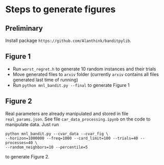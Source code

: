 # Steps to generate figures

## Preliminary

Install package `https://github.com/Alanthink/banditpylib`.

## Figure 1

* Run `worst_regret.h` to generate 10 random instances and their trials
* Move generated files to `arxiv` folder (currently `arxiv` contains all files generated last time of running)
* Run `python mnl_bandit.py --final` to generate Figure 1

## Figure 2

Real parameters are already manipulated and stored in file `real_params.json`. See file `car_data_processing.ipynb` on the code to manipulate data. Just run 
```
python mnl_bandit.py --cvar_data --cvar_fig \
--horizon=1000000 --freq=1000 --card_limit=100 --trials=40 --processes=40 \
--random_neighbors=10 --percentile=5
```
to generate Figure 2.
